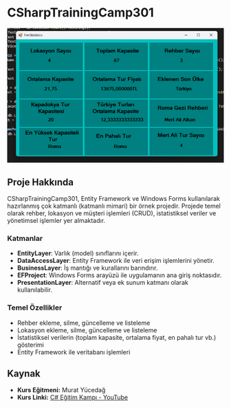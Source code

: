 # CSharpTrainingCamp301

![Uygulama Ekran Görüntüsü](01.png)

## Proje Hakkında

CSharpTrainingCamp301, Entity Framework ve Windows Forms kullanılarak hazırlanmış çok katmanlı (katmanlı mimari) bir örnek projedir. Projede temel olarak rehber, lokasyon ve müşteri işlemleri (CRUD), istatistiksel veriler ve yönetimsel işlemler yer almaktadır.

### Katmanlar

- **EntityLayer**: Varlık (model) sınıflarını içerir.
- **DataAccessLayer**: Entity Framework ile veri erişim işlemlerini yönetir.
- **BusinessLayer**: İş mantığı ve kurallarını barındırır.
- **EFProject**: Windows Forms arayüzü ile uygulamanın ana giriş noktasıdır.
- **PresentationLayer**: Alternatif veya ek sunum katmanı olarak kullanılabilir.

### Temel Özellikler

- Rehber ekleme, silme, güncelleme ve listeleme
- Lokasyon ekleme, silme, güncelleme ve listeleme
- İstatistiksel verilerin (toplam kapasite, ortalama fiyat, en pahalı tur vb.) gösterimi
- Entity Framework ile veritabanı işlemleri


## Kaynak

- **Kurs Eğitmeni:** Murat Yücedağ  
- **Kurs Linki:** [C# Eğitim Kampı - YouTube](https://youtube.com/playlist?list=PLKnjBHu2xXNPmFMvGKVHA_ijjrgUyNIXr&si=8ccNYXZ4mjy-sqbb)
